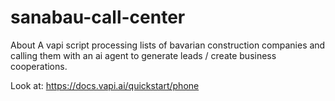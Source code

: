 # sanabau-call-center
About
A vapi script processing lists of bavarian construction companies and calling them with an ai agent to generate leads / create business cooperations.

Look at: https://docs.vapi.ai/quickstart/phone